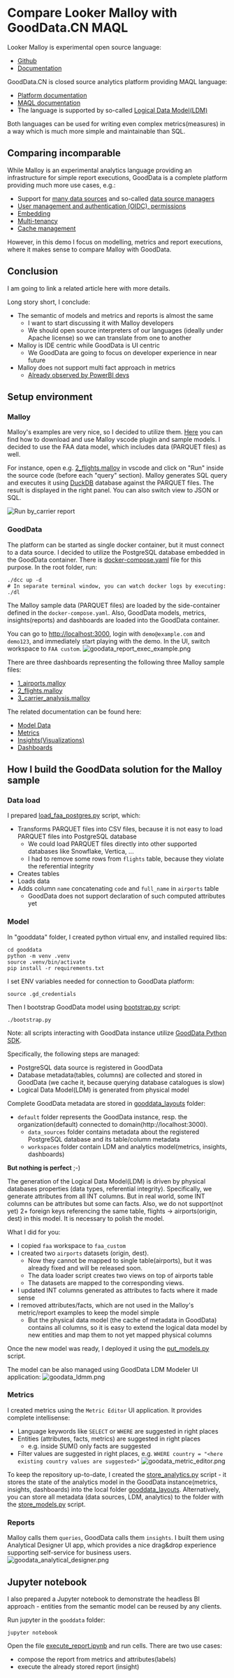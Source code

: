 # Compare Looker Malloy with GoodData.CN MAQL

Looker Malloy is experimental open source language:
- [Github](https://github.com/looker-open-source/malloy)
- [Documentation](https://looker-open-source.github.io/malloy/documentation/) 

GoodData.CN is closed source analytics platform providing MAQL language:
- [Platform documentation](https://www.gooddata.com/developers/cloud-native/doc/2.1)
- [MAQL documentation](https://www.gooddata.com/developers/cloud-native/doc/2.1/create-metrics/maql/)
- The language is supported by so-called [Logical Data Model(LDM)](https://www.gooddata.com/developers/cloud-native/doc/2.1/model-data/create-ldm/)

Both languages can be used for writing even complex metrics(measures) in a way which is much more simple and maintainable than SQL.

## Comparing incomparable
While Malloy is an experimental analytics language providing an infrastructure for simple report executions,
GoodData is a complete platform providing much more use cases, e.g.:
- Support for [many data sources](https://www.gooddata.com/developers/cloud-native/doc/2.1/connect-data/supported/) and so-called [data source managers](https://www.gooddata.com/developers/cloud-native/doc/2.1/connect-data/data-source-managers/)
- [User management and authentication (OIDC), permissions](https://www.gooddata.com/developers/cloud-native/doc/2.1/manage-deployment/)
- [Embedding](https://www.gooddata.com/developers/cloud-native/doc/2.1/embed-visualizations/)
- [Multi-tenancy](https://www.gooddata.com/developers/cloud-native/doc/2.1/manage-deployment/manage-workspaces/workspaces-layout/)
- [Cache management](https://www.gooddata.com/developers/cloud-native/doc/2.1/connect-data/cache-management/)

However, in this demo I focus on modelling, metrics and report executions, where it makes sense to compare Malloy with GoodData. 

## Conclusion
I am going to link a related article here with more details.

Long story short, I conclude:
- The semantic of models and metrics and reports is almost the same
  - I want to start discussing it with Malloy developers
  - We should open source interpreters of our languages (ideally under Apache license) so we can translate from one to another
- Malloy is IDE centric while GoodData is UI centric
  - We GoodData are going to focus on developer experience in near future
- Malloy does not support multi fact approach in metrics
  - [Already observed by PowerBI devs](https://datamonkeysite.com/2022/09/13/multi-fact-support-in-dax-and-malloy/)

## Setup environment

### Malloy
Malloy's examples are very nice, so I decided to utilize them. 
[Here](https://github.com/looker-open-source/malloy#try-the-malloy-vscode-extension) you can find how to download and use Malloy vscode plugin and sample models. 
I decided to use the FAA data model, which includes data (PARQUET files) as well.

For instance, open e.g. [2_flights.malloy](malloy/2_flights.malloy) in vscode and click on "Run" inside the source code (before each "query" section).
Malloy generates SQL query and executes it using [DuckDB](https://duckdb.org/docs/) database against the PARQUET files.
The result is displayed in the right panel. You can also switch view to JSON or SQL.

![Run by_carrier report](doc/malloy_report_exec_example.png "Run Malloy query example")

### GoodData

The platform can be started as single docker container, but it must connect to a data source.
I decided to utilize the PostgreSQL database embedded in the GoodData container.
There is [docker-compose.yaml](./docker-compose.yaml) file for this purpose.
In the root folder, run:
```shell
./dcc up -d
# In separate terminal window, you can watch docker logs by executing:
./dl
```

The Malloy sample data (PARQUET files) are loaded by the side-container defined in the `docker-compose.yaml`.
Also, GoodData models, metrics, insights(reports) and dashboards are loaded into the GoodData container.

You can go to [http://localhost:3000](http://localhost:3000), login with `demo@example.com` and `demo123`, and immediately start playing with the demo. 
In the UI, switch workspace to `FAA custom`.
![goodata_report_exec_example.png](doc/goodata_report_exec_example.png "Dashboards - switch workspace")

 There are three dashboards representing the following three Malloy sample files:
- [1_airports.malloy](malloy/1_airports.malloy)
- [2_flights.malloy](malloy/2_flights.malloy)
- [3_carrier_analysis.malloy](malloy/3_carrier_analysis.malloy)

The related documentation can be found here:
- [Model Data](https://www.gooddata.com/developers/cloud-native/doc/2.1/model-data/)
- [Metrics](https://www.gooddata.com/developers/cloud-native/doc/2.1/create-metrics/)
- [Insights(Visualizations)](https://www.gooddata.com/developers/cloud-native/doc/2.1/create-visualizations/)
- [Dashboards](https://www.gooddata.com/developers/cloud-native/doc/2.1/create-dashboards/)

## How I build the GoodData solution for the Malloy sample

### Data load
I prepared [load_faa_postgres.py](gooddata/load_faa_postgres.py) script, which:
- Transforms PARQUET files into CSV files, because it is not easy to load PARQUET files into PostgreSQL database
  - We could load PARQUET files directly into other supported databases like Snowflake, Vertica, ...
  - I had to remove some rows from `flights` table, because they violate the referential integrity 
- Creates tables
- Loads data
- Adds column `name` concatenating `code` and `full_name` in `airports` table
  - GoodData does not support declaration of such computed attributes yet

### Model

In "gooddata" folder, I created python virtual env, and installed required libs:
```shell
cd gooddata
python -m venv .venv
source .venv/bin/activate
pip install -r requirements.txt
```

I set ENV variables needed for connection to GoodData platform:
```shell
source .gd_credentials
```

Then I bootstrap GoodData model using [bootstrap.py](gooddata/bootstrap_model.py) script:
```shell
./bootstrap.py
```

Note: all scripts interacting with GoodData instance utilize [GoodData Python SDK](https://github.com/gooddata/gooddata-python-sdk).

Specifically, the following steps are managed:
- PostgreSQL data source is registered in GoodData
- Database metadata(tables, columns) are collected and stored in GoodData (we cache it, because querying database catalogues is slow)
- Logical Data Model(LDM) is generated from physical model

Complete GoodData metadata are stored in [gooddata_layouts](gooddata/gooddata_layouts) folder:
- `default` folder represents the GoodData instance, resp. the organization(default) connected to domain(http://localhost:3000).
  - `data_sources` folder contains metadata about the registered PostgreSQL database and its table/column metadata
  - `workspaces` folder contain LDM and analytics model(metrics, insights, dashboards)

**But nothing is perfect** ;-) 

The generation of the Logical Data Model(LDM) is driven by physical databases properties (data types, referential integrity).
Specifically, we generate attributes from all INT columns.
But in real world, some INT columns can be attributes but some can facts.
Also, we do not support(not yet) 2+ foreign keys referencing the same table, flights -> airports(origin, dest) in this model.
It is necessary to polish the model.

What I did for you:
- I copied `faa` workspace to `faa_custom`
- I created two `airports` datasets (origin, dest).
  - Now they cannot be mapped to single table(airports), but it was already fixed and will be released soon. 
  - The data loader script creates two views on top of airports table
  - The datasets are mapped to the corresponding views.
- I updated INT columns generated as attributes to facts where it made sense
- I removed attributes/facts, which are not used in the Malloy's metric/report examples to keep the model simple
  - But the physical data model (the cache of metadata in GoodData) contains all columns, so it is easy to extend the logical data model by new entities and map them to not yet mapped physical columns

Once the new model was ready, I deployed it using the [put_models.py](gooddata/put_models.py) script.

The model can be also managed using GoodData LDM Modeler UI application:
![goodata_ldmm.png](doc/goodata_ldmm.png "LDM Modeler")

### Metrics
I created metrics using the `Metric Editor` UI application. It provides complete intellisense:
- Language keywords like `SELECT` or `WHERE` are suggested in right places
- Entities (attributes, facts, metrics) are suggested in right places
  - e.g. inside SUM() only facts are suggested
- Filter values are suggested in right places, e.g. `WHERE country = "<here existing country values are suggested>"`
![goodata_metric_editor.png](doc/goodata_metric_editor.png "Metric editor")

To keep the repository up-to-date, I created the [store_analytics.py](gooddata/store_analytics.py) script -
it stores the state of the analytics model in the GoodData instance(metrics, insights, dashboards) into the local folder [gooddata_layouts](gooddata/gooddata_layouts).
Alternatively, you can store all metadata (data sources, LDM, analytics) to the folder with the [store_models.py](gooddata/store_models.py) script.

### Reports
Malloy calls them `queries`, GoodData calls them `insights`.
I built them using Analytical Designer UI app, which provides a nice drag&drop experience supporting self-service for business users.
![goodata_analytical_designer.png](doc/goodata_analytical_designer.png "Analytical Designer")

## Jupyter notebook
I also prepared a Jupyter notebook to demonstrate the headless BI approach - 
entities from the semantic model can be reused by any clients.

Run jupyter in the `gooddata` folder:
```shell
jupyter notebook
```

Open the file [execute_report.ipynb](gooddata/execute_report.ipynb) and run cells.
There are two use cases:
- compose the report from metrics and attributes(labels)
- execute the already stored report (insight)
